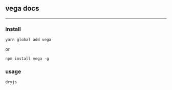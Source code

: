 ## **vega docs**
***
### install
```
yarn global add vega
```
or
```
npm install vega -g
```
### usage
```
dryjs
```




